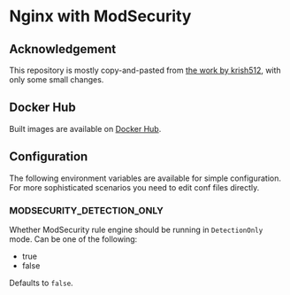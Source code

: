 # Nginx with ModSecurity

## Acknowledgement

This repository is mostly copy-and-pasted from [the work by krish512](https://github.com/krish512/docker_nginx_modsecurity), with only some small changes.

## Docker Hub

Built images are available on [Docker Hub](https://hub.docker.com/r/xjonathanlei/nginx-modsecurity).

## Configuration

The following environment variables are available for simple configuration. For more sophisticated scenarios you need to edit conf files directly.

### MODSECURITY_DETECTION_ONLY

Whether ModSecurity rule engine should be running in `DetectionOnly` mode. Can be one of the following:

- true
- false

Defaults to `false`.